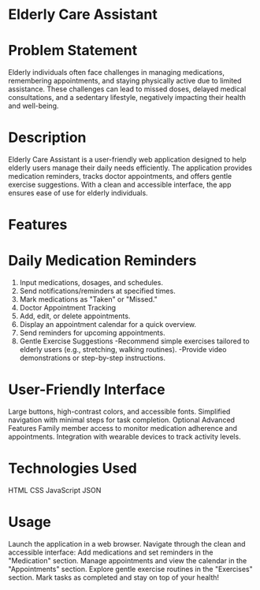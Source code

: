 # Elderly Care Assistant

# Problem Statement
Elderly individuals often face challenges in managing medications, remembering appointments, and staying physically active due to limited assistance. These challenges can lead to missed doses, delayed medical consultations, and a sedentary lifestyle, negatively impacting their health and well-being.

# Description
Elderly Care Assistant is a user-friendly web application designed to help elderly users manage their daily needs efficiently. The application provides medication reminders, tracks doctor appointments, and offers gentle exercise suggestions. With a clean and accessible interface, the app ensures ease of use for elderly individuals.

# Features
#  Daily Medication Reminders
1. Input medications, dosages, and schedules.
2. Send notifications/reminders at specified times.
3. Mark medications as "Taken" or "Missed."
4. Doctor Appointment Tracking
5. Add, edit, or delete appointments.
6. Display an appointment calendar for a quick overview.
7. Send reminders for upcoming appointments.
8. Gentle Exercise Suggestions
-Recommend simple exercises tailored to elderly users (e.g., stretching, walking routines).
-Provide video demonstrations or step-by-step instructions.

# User-Friendly Interface
Large buttons, high-contrast colors, and accessible fonts.
Simplified navigation with minimal steps for task completion.
Optional Advanced Features
Family member access to monitor medication adherence and appointments.
Integration with wearable devices to track activity levels.

# Technologies Used
HTML
CSS
JavaScript
JSON

# Usage
Launch the application in a web browser.
Navigate through the clean and accessible interface:
Add medications and set reminders in the "Medication" section.
Manage appointments and view the calendar in the "Appointments" section.
Explore gentle exercise routines in the "Exercises" section.
Mark tasks as completed and stay on top of your health!
